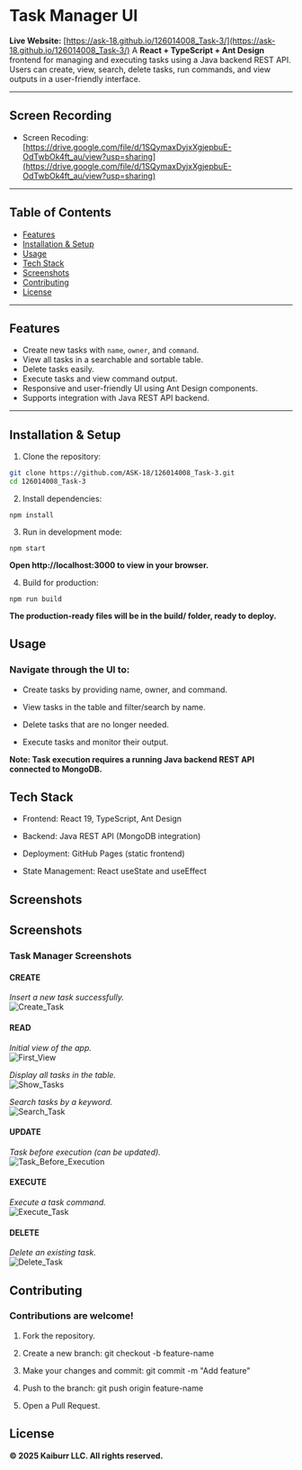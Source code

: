 # Task Manager UI
**Live Website:** [https://ask-18.github.io/126014008_Task-3/](https://ask-18.github.io/126014008_Task-3/)
A **React + TypeScript + Ant Design** frontend for managing and executing tasks using a Java backend REST API. Users can create, view, search, delete tasks, run commands, and view outputs in a user-friendly interface.

---
## Screen Recording
- Screen Recoding:[https://drive.google.com/file/d/1SQymaxDyjxXgjepbuE-OdTwbOk4ft_au/view?usp=sharing](https://drive.google.com/file/d/1SQymaxDyjxXgjepbuE-OdTwbOk4ft_au/view?usp=sharing)
---

## Table of Contents
- [Features](#features)  
- [Installation & Setup](#installation--setup)  
- [Usage](#usage)  
- [Tech Stack](#tech-stack)  
- [Screenshots](#screenshots)  
- [Contributing](#contributing)  
- [License](#license)  

---

## Features
- Create new tasks with `name`, `owner`, and `command`.  
- View all tasks in a searchable and sortable table.  
- Delete tasks easily.  
- Execute tasks and view command output.  
- Responsive and user-friendly UI using Ant Design components.  
- Supports integration with Java REST API backend.  

---

## Installation & Setup

1. Clone the repository:

```bash
git clone https://github.com/ASK-18/126014008_Task-3.git
cd 126014008_Task-3
```
2. Install dependencies:
```
npm install
```

3. Run in development mode:
```
npm start
```

**Open http://localhost:3000 to view in your browser.**

4. Build for production:
```
npm run build
```

**The production-ready files will be in the build/ folder, ready to deploy.**

## Usage

### Navigate through the UI to:

- Create tasks by providing name, owner, and command.

- View tasks in the table and filter/search by name.

- Delete tasks that are no longer needed.

- Execute tasks and monitor their output.

**Note: Task execution requires a running Java backend REST API connected to MongoDB.**

## Tech Stack

 - Frontend: React 19, TypeScript, Ant Design

 - Backend: Java REST API (MongoDB integration)

 - Deployment: GitHub Pages (static frontend)

 - State Management: React useState and useEffect

## Screenshots

## Screenshots
### Task Manager Screenshots

<!-- CREATE -->
#### CREATE
*Insert a new task successfully.*  
![Create_Task](Screenshots/Create_Task.png)  

<!-- READ -->
#### READ
*Initial view of the app.*  
![First_View](Screenshots/First_View.png)  

*Display all tasks in the table.*  
![Show_Tasks](Screenshots/Show_Tasks.png)  

*Search tasks by a keyword.*  
![Search_Task](Screenshots/Search_Task.png)  

<!-- UPDATE -->
#### UPDATE
*Task before execution (can be updated).*  
![Task_Before_Execution](Screenshots/Task_Before_Execution.png)  

<!-- EXECUTE -->
#### EXECUTE
*Execute a task command.*  
![Execute_Task](Screenshots/Execuete_Task.png)  

<!-- DELETE -->
#### DELETE
*Delete an existing task.*  
![Delete_Task](Screenshots/Delete_Task.png)  




## Contributing

### Contributions are welcome!

1. Fork the repository.

2. Create a new branch: git checkout -b feature-name
3. Make your changes and commit: git commit -m "Add feature"

4. Push to the branch: git push origin feature-name

5. Open a Pull Request.

## License

**© 2025 Kaiburr LLC. All rights reserved.**
